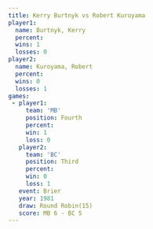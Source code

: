 ```yaml
---
title: Kerry Burtnyk vs Robert Kuroyama
player1:                
  name: Burtnyk, Kerry  
  percent:              
  wins: 1               
  losses: 0             
player2:                
  name: Kuroyama, Robert
  percent:              
  wins: 0               
  losses: 1             
games:
 - player1:          
     team: 'MB'      
     position: Fourth
     percent:        
     win: 1          
     loss: 0         
   player2:         
     team: 'BC'     
     position: Third
     percent:       
     win: 0         
     loss: 1        
   event: Brier         
   year: 1981           
   draw: Round Robin(15)
   score: MB 6 - BC 5   
---
```

